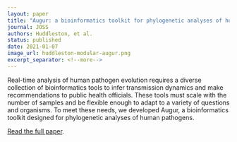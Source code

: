 ```yaml
---
layout: paper
title: "Augur: a bioinformatics toolkit for phylogenetic analyses of human pathogens"
journal: JOSS
authors: Huddleston, et al.
status: published
date: 2021-01-07
image_url: huddleston-modular-augur.png
excerpt_separator: <!--more-->
---
```


Real-time analysis of human pathogen evolution requires a diverse collection of bioinformatics tools to infer transmission dynamics and make recommendations to public health officials.
These tools must scale with the number of samples and be flexible enough to adapt to a variety of questions and organisms.
To meet these needs, we developed Augur, a bioinformatics toolkit designed for phylogenetic analyses of human pathogens.

[Read the full paper](https://joss.theoj.org/papers/10.21105/joss.02906).
<!--more-->
